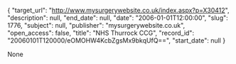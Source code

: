 {
  "target_url": "http://www.mysurgerywebsite.co.uk/index.aspx?p=X30412", 
  "description": null, 
  "end_date": null, 
  "date": "2006-01-01T12:00:00", 
  "slug": 1776, 
  "subject": null, 
  "publisher": "mysurgerywebsite.co.uk", 
  "open_access": false, 
  "title": "NHS Thurrock CCG", 
  "record_id": "20060101T120000/eOMOHW4KcbZgsMx9bkqUfQ==", 
  "start_date": null
}

None
